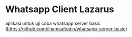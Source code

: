 # Whatsapp Client Lazarus
aplikasi untuk uji coba whatsapp server basic (https://github.com/ilhamsafiudin/whatsapp-server-basic)
